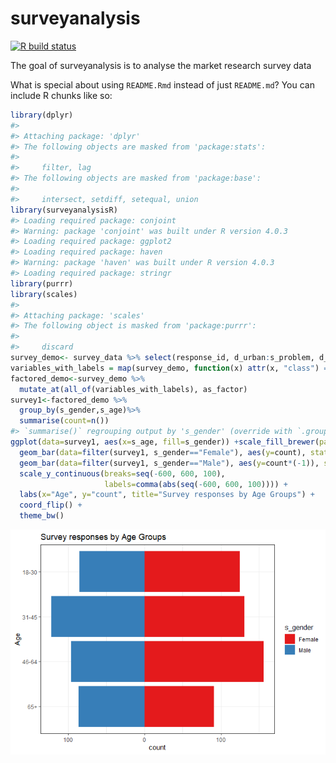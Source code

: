 
<!-- README.md is generated from README.Rmd. Please edit that file -->
surveyanalysis
==============

<!-- badges: start -->
[![R build status](https://github.com/janu123/surveyanalysisR/workflows/R-CMD-check/badge.svg)](https://github.com/janu123/surveyanalysisR/actions) <!-- badges: end -->

The goal of surveyanalysis is to analyse the market research survey data

What is special about using `README.Rmd` instead of just `README.md`? You can include R chunks like so:

``` r
library(dplyr)
#> 
#> Attaching package: 'dplyr'
#> The following objects are masked from 'package:stats':
#> 
#>     filter, lag
#> The following objects are masked from 'package:base':
#> 
#>     intersect, setdiff, setequal, union
library(surveyanalysisR)
#> Loading required package: conjoint
#> Warning: package 'conjoint' was built under R version 4.0.3
#> Loading required package: ggplot2
#> Loading required package: haven
#> Warning: package 'haven' was built under R version 4.0.3
#> Loading required package: stringr
library(purrr)
library(scales)
#> 
#> Attaching package: 'scales'
#> The following object is masked from 'package:purrr':
#> 
#>     discard
survey_demo<- survey_data %>% select(response_id, d_urban:s_problem, d_marital:weights)
variables_with_labels = map(survey_demo, function(x) attr(x, "class") == "haven_labelled") %>% names()
factored_demo<-survey_demo %>%
  mutate_at(all_of(variables_with_labels), as_factor)
survey1<-factored_demo %>%
  group_by(s_gender,s_age)%>%
  summarise(count=n())
#> `summarise()` regrouping output by 's_gender' (override with `.groups` argument)
ggplot(data=survey1, aes(x=s_age, fill=s_gender)) +scale_fill_brewer(palette="Set1",  na.value = "gray")+
  geom_bar(data=filter(survey1, s_gender=="Female"), aes(y=count), stat="identity") + 
  geom_bar(data=filter(survey1, s_gender=="Male"), aes(y=count*(-1)), stat="identity") +
  scale_y_continuous(breaks=seq(-600, 600, 100), 
                     labels=comma(abs(seq(-600, 600, 100)))) + 
  labs(x="Age", y="count", title="Survey responses by Age Groups") +
  coord_flip() +
  theme_bw()
```

![](README_files/figure-markdown_github/unnamed-chunk-2-1.png)
